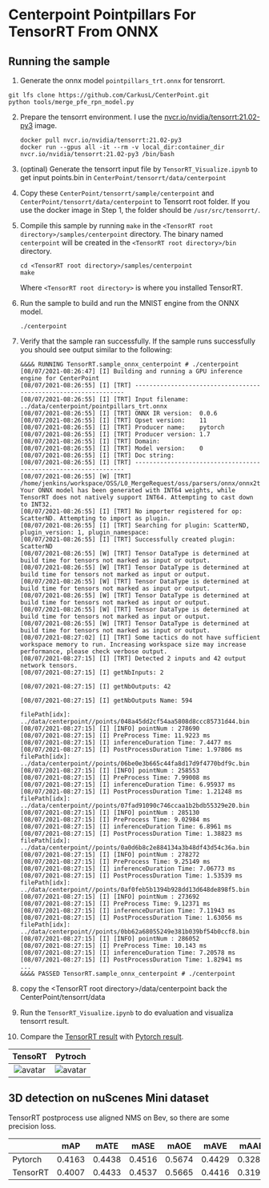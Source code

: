 # Centerpoint Pointpillars For TensorRT From ONNX

## Running the sample

1. Generate the onnx model ```pointpillars_trt.onnx```  for tensrorrt.
```
git lfs clone https://github.com/CarkusL/CenterPoint.git
python tools/merge_pfe_rpn_model.py
```
2. Prepare the tensorrt environment. I use the [nvcr.io/nvidia/tensorrt:21.02-py3](https://docs.nvidia.com/deeplearning/tensorrt/container-release-notes/running.html) image.
	```
	docker pull nvcr.io/nvidia/tensorrt:21.02-py3
	docker run --gpus all -it --rm -v local_dir:container_dir nvcr.io/nvidia/tensorrt:21.02-py3 /bin/bash
	```
3. (optinal)  Generate the tensorrt input file by ```TensorRT_Visualize.ipynb``` to get input points.bin in ```CenterPoint/tensorrt/data/centerpoint```
4. Copy these ```CenterPoint/tensorrt/sample/centerpoint``` and ```CenterPoint/tensorrt/data/centerpoint``` to Tensorrt root folder. If you use the docker image in Step 1, the folder should be ```/usr/src/tensorrt/```.
5. Compile this sample by running `make` in the `<TensorRT root directory>/samples/centerpoint` directory. The binary named `centerpoint` will be created in the `<TensorRT root directory>/bin` directory.
	```
	cd <TensorRT root directory>/samples/centerpoint
	make
	```

	Where `<TensorRT root directory>` is where you installed TensorRT.

6.  Run the sample to build and run the MNIST engine from the ONNX model.
	```
	./centerpoint
	```

7.  Verify that the sample ran successfully. If the sample runs successfully you should see output similar to the following:
	```
	&&&& RUNNING TensorRT.sample_onnx_centerpoint # ./centerpoint
	[08/07/2021-08:26:47] [I] Building and running a GPU inference engine for CenterPoint
	[08/07/2021-08:26:55] [I] [TRT] ----------------------------------------------------------------
	[08/07/2021-08:26:55] [I] [TRT] Input filename:   ../data/centerpoint/pointpillars_trt.onnx
	[08/07/2021-08:26:55] [I] [TRT] ONNX IR version:  0.0.6
	[08/07/2021-08:26:55] [I] [TRT] Opset version:    11
	[08/07/2021-08:26:55] [I] [TRT] Producer name:    pytorch
	[08/07/2021-08:26:55] [I] [TRT] Producer version: 1.7
	[08/07/2021-08:26:55] [I] [TRT] Domain:           
	[08/07/2021-08:26:55] [I] [TRT] Model version:    0
	[08/07/2021-08:26:55] [I] [TRT] Doc string:       
	[08/07/2021-08:26:55] [I] [TRT] ----------------------------------------------------------------
	[08/07/2021-08:26:55] [W] [TRT] /home/jenkins/workspace/OSS/L0_MergeRequest/oss/parsers/onnx/onnx2trt_utils.cpp:226: Your ONNX model has been generated with INT64 weights, while TensorRT does not natively support INT64. Attempting to cast down to INT32.
	[08/07/2021-08:26:55] [I] [TRT] No importer registered for op: ScatterND. Attempting to import as plugin.
	[08/07/2021-08:26:55] [I] [TRT] Searching for plugin: ScatterND, plugin_version: 1, plugin_namespace: 
	[08/07/2021-08:26:55] [I] [TRT] Successfully created plugin: ScatterND
	[08/07/2021-08:26:55] [W] [TRT] Tensor DataType is determined at build time for tensors not marked as input or output.
	[08/07/2021-08:26:55] [W] [TRT] Tensor DataType is determined at build time for tensors not marked as input or output.
	[08/07/2021-08:26:55] [W] [TRT] Tensor DataType is determined at build time for tensors not marked as input or output.
	[08/07/2021-08:26:55] [W] [TRT] Tensor DataType is determined at build time for tensors not marked as input or output.
	[08/07/2021-08:26:55] [W] [TRT] Tensor DataType is determined at build time for tensors not marked as input or output.
	[08/07/2021-08:26:55] [W] [TRT] Tensor DataType is determined at build time for tensors not marked as input or output.
	[08/07/2021-08:27:02] [I] [TRT] Some tactics do not have sufficient workspace memory to run. Increasing workspace size may increase performance, please check verbose output.
	[08/07/2021-08:27:15] [I] [TRT] Detected 2 inputs and 42 output network tensors.
	[08/07/2021-08:27:15] [I] getNbInputs: 2 

	[08/07/2021-08:27:15] [I] getNbOutputs: 42 

	[08/07/2021-08:27:15] [I] getNbOutputs Name: 594 

	filePath[idx]: ../data/centerpoint//points/048a45dd2cf54aa5808d8ccc85731d44.bin
	[08/07/2021-08:27:15] [I] [INFO] pointNum : 278690
	[08/07/2021-08:27:15] [I] PreProcess Time: 11.9223 ms
	[08/07/2021-08:27:15] [I] inferenceDuration Time: 7.4477 ms
	[08/07/2021-08:27:15] [I] PostProcessDuration Time: 1.97806 ms
	filePath[idx]: ../data/centerpoint//points/06be0e3b665c44fa8d17d9f4770bdf9c.bin
	[08/07/2021-08:27:15] [I] [INFO] pointNum : 258553
	[08/07/2021-08:27:15] [I] PreProcess Time: 7.99008 ms
	[08/07/2021-08:27:15] [I] inferenceDuration Time: 6.95937 ms
	[08/07/2021-08:27:15] [I] PostProcessDuration Time: 1.21248 ms
	filePath[idx]: ../data/centerpoint//points/07fad91090c746ccaa1b2bdb55329e20.bin
	[08/07/2021-08:27:15] [I] [INFO] pointNum : 285130
	[08/07/2021-08:27:15] [I] PreProcess Time: 9.02984 ms
	[08/07/2021-08:27:15] [I] inferenceDuration Time: 6.8961 ms
	[08/07/2021-08:27:15] [I] PostProcessDuration Time: 1.38823 ms
	filePath[idx]: ../data/centerpoint//points/0a0d6b8c2e884134a3b48df43d54c36a.bin
	[08/07/2021-08:27:15] [I] [INFO] pointNum : 278272
	[08/07/2021-08:27:15] [I] PreProcess Time: 9.25149 ms
	[08/07/2021-08:27:15] [I] inferenceDuration Time: 7.06773 ms
	[08/07/2021-08:27:15] [I] PostProcessDuration Time: 1.53539 ms
	filePath[idx]: ../data/centerpoint//points/0af0feb5b1394b928dd13d648de898f5.bin
	[08/07/2021-08:27:15] [I] [INFO] pointNum : 273692
	[08/07/2021-08:27:15] [I] PreProcess Time: 9.12371 ms
	[08/07/2021-08:27:15] [I] inferenceDuration Time: 7.11943 ms
	[08/07/2021-08:27:15] [I] PostProcessDuration Time: 1.63056 ms
	filePath[idx]: ../data/centerpoint//points/0bb62a68055249e381b039bf54b0ccf8.bin
	[08/07/2021-08:27:15] [I] [INFO] pointNum : 286052
	[08/07/2021-08:27:15] [I] PreProcess Time: 10.143 ms
	[08/07/2021-08:27:15] [I] inferenceDuration Time: 7.20578 ms
	[08/07/2021-08:27:15] [I] PostProcessDuration Time: 1.82941 ms
    ...
	&&&& PASSED TensorRT.sample_onnx_centerpoint # ./centerpoint

8. copy the \<TensorRT root directory>/data/centerpoint back the CenterPoint/tensorrt/data
9. Run the ```TensorRT_Visualize.ipynb``` to do evaluation and visualiza tensorrt result.
10. Compare the [TensorRT result](../../../demo/trt_demo/file00.png) with [Pytorch result](../../../demo/torch_demo/file00.png).

|  TensoRT  | Pytroch  |
|  :----:  | :----:  |
| ![avatar](../../../demo/trt_demo/file00.png)  | ![avatar](../../../demo/torch_demo/file00.png) |

## 3D detection on nuScenes Mini dataset
TensorRT postprocess use aligned NMS on Bev, so there are some precision loss.

|         |  mAP    | mATE   | mASE   | mAOE    | mAVE   |  mAAE | NDS    |
|---------|---------|--------|--------|---------|--------|-------|------- |
| Pytorch | 0.4163  | 0.4438 | 0.4516 | 0.5674  | 0.4429 | 0.3288| 0.4847 |
| TensorRT| 0.4007  | 0.4433 | 0.4537 | 0.5665  | 0.4416 | 0.3191| 0.4779 |

